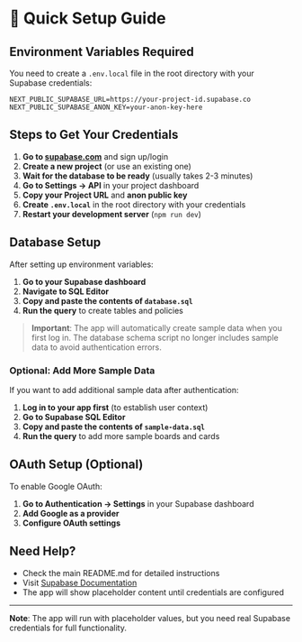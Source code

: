 # 🚀 Quick Setup Guide

## Environment Variables Required

You need to create a `.env.local` file in the root directory with your Supabase credentials:

```env
NEXT_PUBLIC_SUPABASE_URL=https://your-project-id.supabase.co
NEXT_PUBLIC_SUPABASE_ANON_KEY=your-anon-key-here
```

## Steps to Get Your Credentials

1. **Go to [supabase.com](https://supabase.com)** and sign up/login
2. **Create a new project** (or use an existing one)
3. **Wait for the database to be ready** (usually takes 2-3 minutes)
4. **Go to Settings → API** in your project dashboard
5. **Copy your Project URL** and **anon public key**
6. **Create `.env.local`** in the root directory with your credentials
7. **Restart your development server** (`npm run dev`)

## Database Setup

After setting up environment variables:

1. **Go to your Supabase dashboard**
2. **Navigate to SQL Editor**
3. **Copy and paste the contents of `database.sql`**
4. **Run the query** to create tables and policies

> **Important**: The app will automatically create sample data when you first log in. The database schema script no longer includes sample data to avoid authentication errors.

### Optional: Add More Sample Data

If you want to add additional sample data after authentication:

1. **Log in to your app first** (to establish user context)
2. **Go to Supabase SQL Editor**
3. **Copy and paste the contents of `sample-data.sql`**
4. **Run the query** to add more sample boards and cards

## OAuth Setup (Optional)

To enable Google OAuth:

1. **Go to Authentication → Settings** in your Supabase dashboard
2. **Add Google as a provider**
3. **Configure OAuth settings**

## Need Help?

- Check the main README.md for detailed instructions
- Visit [Supabase Documentation](https://supabase.com/docs)
- The app will show placeholder content until credentials are configured

---

**Note**: The app will run with placeholder values, but you need real Supabase credentials for full functionality. 